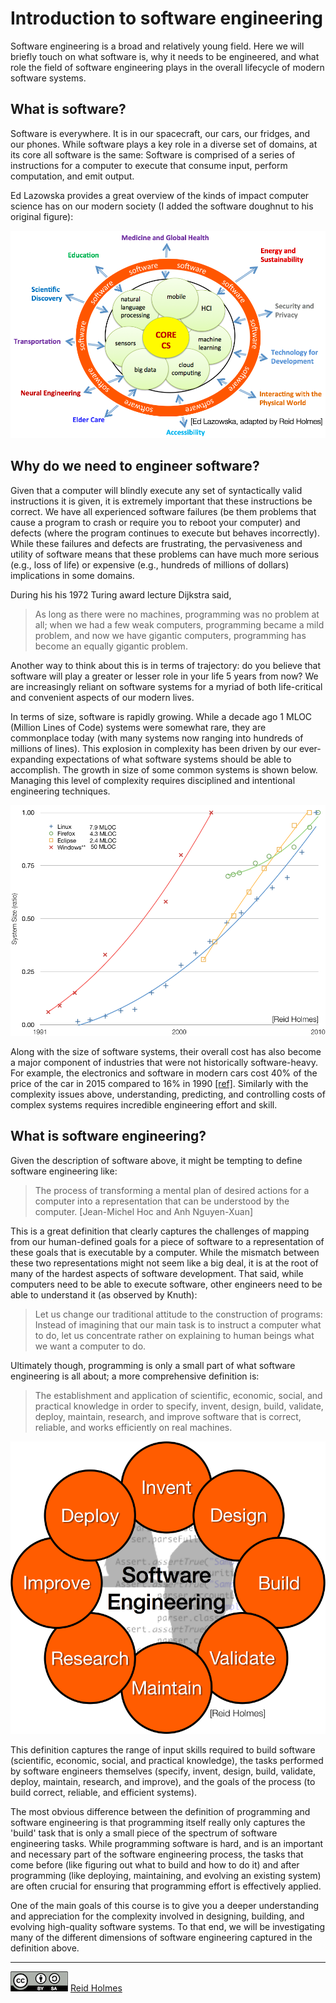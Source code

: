 # Introduction to software engineering

Software engineering is a broad and relatively young field. Here we will briefly touch on what software is, why it needs to be engineered, and what role the field of software engineering plays in the overall lifecycle of modern software systems.

## What is software?

Software is everywhere. It is in our spacecraft, our cars, our fridges, and our phones. While software plays a key role in a diverse set of domains, at its core all software is the same: Software is comprised of a series of instructions for a computer to execute that consume input, perform computation, and emit output.

Ed Lazowska provides a great overview of the kinds of impact computer science has on our modern society (I added the software doughnut to his original figure):

<img src="figures/software-impact.png" width="512px">
 
## Why do we need to engineer software?

Given that a computer will blindly execute any set of syntactically valid instructions it is given, it is extremely important that these instructions be correct. We have all experienced software failures (be them problems that cause a program to crash or require you to reboot your computer) and defects (where the program continues to execute but behaves incorrectly). While these failures and defects are frustrating, the pervasiveness and utility of software means that these problems can have much more serious (e.g., loss of life) or expensive (e.g., hundreds of millions of dollars) implications in some domains. 

During his his 1972 Turing award lecture Dijkstra said,

> As long as there were no machines, programming was no problem at all; when we had a few weak computers, programming became a mild problem, and now we have gigantic computers, programming has become an equally gigantic problem.

Another way to think about this is in terms of trajectory: do you believe that software will play a greater or lesser role in your life 5 years from now? We are increasingly reliant on software systems for a myriad of both life-critical and convenient aspects of our modern lives.

In terms of size, software is rapidly growing. While a decade ago 1 MLOC (Million Lines of Code) systems were somewhat rare, they are commonplace today (with many systems now ranging into hundreds of millions of lines). This explosion in complexity has been driven by our ever-expanding expectations of what software systems should be able to accomplish. The growth in size of some common systems is shown below. Managing this level of complexity requires disciplined and intentional engineering techniques.

<img src="figures/system-loc-growth.png" width="512px">

Along with the size of software systems, their overall cost has also become a major component of industries that were not historically software-heavy. For example, the electronics and software in modern cars cost 40% of the price of the car in 2015 compared to 16% in 1990 [[ref]](http://www.autoblog.com/2010/06/08/how-much-does-software-add-to-the-cost-of-todays-vehicles-how/). Similarly with the complexity issues above, understanding, predicting, and controlling costs of complex systems requires incredible engineering effort and skill.

## What is software engineering?

Given the description of software above, it might be tempting to define software engineering like:

> The process of transforming a mental plan of desired actions for a computer into a representation that can be understood by the computer. [Jean-Michel Hoc and Anh Nguyen-Xuan]

This is a great definition that clearly captures the challenges of mapping from our human-defined goals for a piece of software to a representation of these goals that is executable by a computer. While the mismatch between these two representations might not seem like a big deal, it is at the root of many of the hardest aspects of software development. That said, while computers need to be able to execute software, other engineers need to be able to understand it (as observed by Knuth):

> Let us change our traditional attitude to the construction of programs: Instead of imagining that our main task is to instruct a computer what to do, let us concentrate rather on explaining to human beings what we want a computer to do.


Ultimately though, programming is only a small part of what software engineering is all about; a more comprehensive definition is: 

> The establishment and application of scientific, economic, social, and practical knowledge in order to specify, invent, design, build, validate, deploy, maintain, research, and improve software that is correct, reliable, and works efficiently on real machines.

<img src="figures/se-tasks.png" width="512px">

This definition captures the range of input skills required to build software (scientific, economic, social, and practical knowledge), the tasks performed by software engineers themselves (specify, invent, design, build, validate, deploy, maintain, research, and improve), and the goals of the process (to build correct, reliable, and efficient systems).

The most obvious difference between the definition of programming and software engineering is that programming itself really only captures the 'build' task that is only a small piece of the spectrum of software engineering tasks. While programming software is hard, and is an important and necessary part of the software engineering process, the tasks that come before (like figuring out what to build and how to do it) and after programming (like deploying, maintaining, and evolving an existing system) are often crucial for ensuring that programming effort is effectively applied.

One of the main goals of this course is to give you a deeper understanding and appreciation for the complexity involved in designing, building, and evolving high-quality software systems. To that end, we will be investigating many of the different dimensions of software engineering captured in the definition above.

---
[![](figures/CCSA.png "Creative Commons: Attribution-ShareAlike")](https://creativecommons.org/licenses/by-sa/3.0/) [Reid Holmes](https://www.cs.ubc.ca/~rtholmes/)

